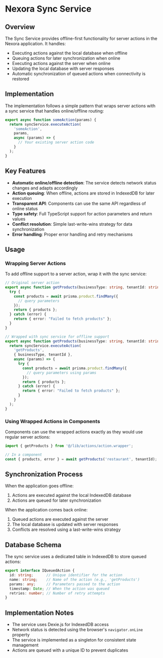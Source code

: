 # Nexora Sync Service

## Overview

The Sync Service provides offline-first functionality for server actions in the Nexora application. It handles:

- Executing actions against the local database when offline
- Queuing actions for later synchronization when online
- Executing actions against the server when online
- Updating the local database with server responses
- Automatic synchronization of queued actions when connectivity is restored

## Implementation

The implementation follows a simple pattern that wraps server actions with a sync service that handles online/offline routing:

```typescript
export async function someAction(params) { 
  return syncService.executeAction( 
    'someAction', 
    params, 
    async (params) => { 
      // Your existing server action code 
    } 
  ); 
} 
```

## Key Features

- **Automatic online/offline detection**: The service detects network status changes and adapts accordingly
- **Action queuing**: When offline, actions are stored in IndexedDB for later execution
- **Transparent API**: Components can use the same API regardless of online status
- **Type safety**: Full TypeScript support for action parameters and return values
- **Conflict resolution**: Simple last-write-wins strategy for data synchronization
- **Error handling**: Proper error handling and retry mechanisms

## Usage

### Wrapping Server Actions

To add offline support to a server action, wrap it with the sync service:

```typescript
// Original server action
export async function getProducts(businessType: string, tenantId: string) {
  try {
    const products = await prisma.product.findMany({
      // query parameters
    });
    return { products };
  } catch (error) {
    return { error: "Failed to fetch products" };
  }
}

// Wrapped with sync service for offline support
export async function getProducts(businessType: string, tenantId: string) {
  return syncService.executeAction(
    'getProducts',
    { businessType, tenantId },
    async (params) => {
      try {
        const products = await prisma.product.findMany({
          // query parameters using params
        });
        return { products };
      } catch (error) {
        return { error: "Failed to fetch products" };
      }
    }
  );
}
```

### Using Wrapped Actions in Components

Components can use the wrapped actions exactly as they would use regular server actions:

```typescript
import { getProducts } from '@/lib/actions/action.wrapper';

// In a component
const { products, error } = await getProducts('restaurant', tenantId);
```

## Synchronization Process

When the application goes offline:

1. Actions are executed against the local IndexedDB database
2. Actions are queued for later synchronization

When the application comes back online:

1. Queued actions are executed against the server
2. The local database is updated with server responses
3. Conflicts are resolved using a last-write-wins strategy

## Database Schema

The sync service uses a dedicated table in IndexedDB to store queued actions:

```typescript
export interface IQueuedAction {
  id: string;      // Unique identifier for the action
  name: string;    // Name of the action (e.g., 'getProducts')
  params: any;     // Parameters passed to the action
  timestamp: Date; // When the action was queued
  retries: number; // Number of retry attempts
}
```

## Implementation Notes

- The service uses Dexie.js for IndexedDB access
- Network status is detected using the browser's `navigator.onLine` property
- The service is implemented as a singleton for consistent state management
- Actions are queued with a unique ID to prevent duplicates